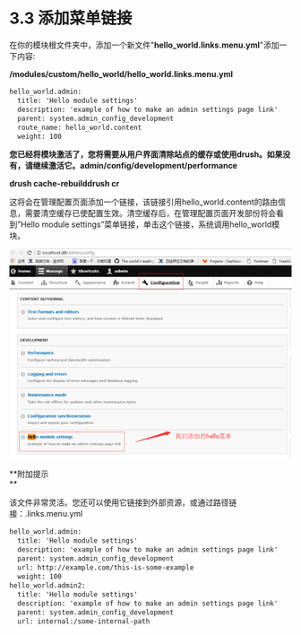 # 3.3 添加菜单链接

在你的模块根文件夹中，添加一个新文件"**hello\_world.links.menu.yml**"添加一下内容:

**/modules/custom/hello\_world/hello\_world.links.menu.yml**

```
hello_world.admin:
  title: 'Hello module settings'
  description: 'example of how to make an admin settings page link'
  parent: system.admin_config_development
  route_name: hello_world.content
  weight: 100
```

**您已经将模块激活了，您将需要从用户界面清除站点的缓存或使用drush。如果没有，请继续激活它。admin/config/development/performance**

**drush cache-rebuilddrush cr**

这将会在管理配置页面添加一个链接，该链接引用hello\_world.content的路由信息，需要清空缓存已使配置生效。清空缓存后，在管理配置页面开发部份将会看到”Hello module settings”菜单链接，单击这个链接，系统调用hello\_world模块。

![](/assets/7.png)

**附加提示  
**

该文件非常灵活。您还可以使用它链接到外部资源，或通过路径链接：.links.menu.yml

```
hello_world.admin:
  title: 'Hello module settings'
  description: 'example of how to make an admin settings page link'
  parent: system.admin_config_development
  url: http://example.com/this-is-some-example
  weight: 100
hello_world.admin2:
  title: 'Hello module settings'
  description: 'example of how to make an admin settings page link'
  parent: system.admin_config_development
  url: internal:/some-internal-path
```



